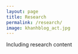 ```yaml
---
layout: page
title: Research
permalink: /research/
image: khanhblog_act.jpg
---
```


Including research content